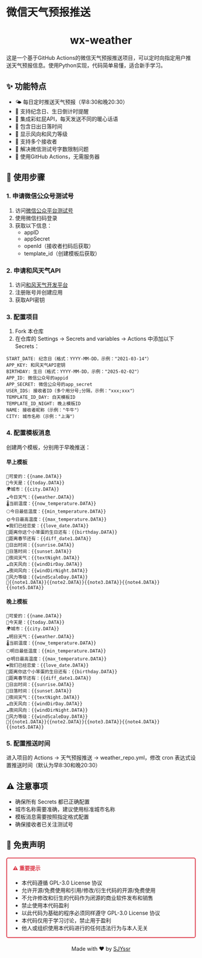 # 微信天气预报推送

<div align="center">
  <h1>wx-weather</h1>
</div>

这是一个基于GitHub Actions的微信天气预报推送项目，可以定时向指定用户推送天气预报信息。使用Python实现，代码简单易懂，适合新手学习。

## ✨ 功能特点

- 🌤️ 每日定时推送天气预报（早8:30和晚20:30）
- 📅 支持纪念日、生日倒计时提醒
- 🌈 集成彩虹屁API，每天发送不同的暖心话语
- 🌅 包含日出日落时间
- 💨 显示风向和风力等级
- 🎯 支持多个接收者
- 💝 解决微信测试号字数限制问题
- 🚀 使用GitHub Actions，无需服务器

## 📝 使用步骤

### 1. 申请微信公众号测试号
1. 访问[微信公众平台测试号](https://mp.weixin.qq.com/debug/cgi-bin/sandbox?t=sandbox/login)
2. 使用微信扫码登录
3. 获取以下信息：
   - appID
   - appSecret
   - openId（接收者扫码后获取）
   - template_id（创建模板后获取）

### 2. 申请和风天气API
1. 访问[和风天气开发平台](https://dev.qweather.com/)
2. 注册账号并创建应用
3. 获取API密钥

### 3. 配置项目
1. Fork 本仓库
2. 在仓库的 Settings -> Secrets and variables -> Actions 中添加以下 Secrets：

```
START_DATE: 纪念日（格式：YYYY-MM-DD，示例："2021-03-14"）
APP_KEY: 和风天气API密钥
BIRTHDAY: 生日（格式：YYYY-MM-DD，示例："2025-02-02"）
APP_ID: 微信公众号的appid
APP_SECRET: 微信公众号的app_secret
USER_IDS: 接收者ID（多个用分号;分隔，示例："xxx;xxx"）
TEMPLATE_ID_DAY: 白天模板ID
TEMPLATE_ID_NIGHT: 晚上模板ID
NAME: 接收者昵称（示例："牛牛"）
CITY: 城市名称（示例："上海"）
```

### 4. 配置模板消息
创建两个模板，分别用于早晚推送：

#### 早上模板
```
💓可爱的：{{name.DATA}} 
📅今天是：{{today.DATA}} 
🌍城市：{{city.DATA}} 
☁️今日天气：{{weather.DATA}} 
🌡️当前温度：{{now_temperature.DATA}} 
🌕今日最低温度：{{min_temperature.DATA}}
🌞今日最高温度：{{max_temperature.DATA}}  
❤️我们已经恋爱：{{love_date.DATA}}  
🎂距离你这个小笨蛋的生日还有：{{birthday.DATA}}  
🏮距离春节还有：{{diff_date1.DATA}}
🌄日出时间：{{sunrise.DATA}}
🌄日落时间：{{sunset.DATA}}
🌛夜间天气：{{textNight.DATA}}
☁️白天风向：{{windDirDay.DATA}}
☁️夜间风向：{{windDirNight.DATA}}
🐝风力等级：{{windScaleDay.DATA}}
💬{{note1.DATA}}{{note2.DATA}}{{note3.DATA}}{{note4.DATA}}{{note5.DATA}}
```

#### 晚上模板
```
💓可爱的：{{name.DATA}} 
📅今天是：{{today.DATA}} 
🌍城市：{{city.DATA}} 
☁️明日天气：{{weather.DATA}} 
🌡️当前温度：{{now_temperature.DATA}} 
🌕明日最低温度：{{min_temperature.DATA}}
🌞明日最高温度：{{max_temperature.DATA}}  
❤️我们已经恋爱：{{love_date.DATA}}  
🎂距离你这个小笨蛋的生日还有：{{birthday.DATA}}  
🏮距离春节还有：{{diff_date1.DATA}}
🌄日出时间：{{sunrise.DATA}}
🌄日落时间：{{sunset.DATA}}
🌛夜间天气：{{textNight.DATA}}
☁️白天风向：{{windDirDay.DATA}}
☁️夜间风向：{{windDirNight.DATA}}
🐝风力等级：{{windScaleDay.DATA}}
💬{{note1.DATA}}{{note2.DATA}}{{note3.DATA}}{{note4.DATA}}{{note5.DATA}}
```

### 5. 配置推送时间
进入项目的 Actions -> 天气预报推送 -> weather_repo.yml，修改 cron 表达式设置推送时间（默认为早8:30和晚20:30）

## ⚠️ 注意事项

- 确保所有 Secrets 都已正确配置
- 城市名称需要准确，建议使用标准城市名称
- 模板消息需要按照指定格式配置
- 确保接收者已关注测试号

## 📜 免责声明

<div style="border: 2px solid #dc3545; padding: 15px; border-radius: 5px; margin: 20px 0;">
  <h4 style="color: #dc3545; margin-top: 0;">⚠️ 重要提示</h4>
  <ul style="margin-bottom: 0;">
    <li>本代码遵循 GPL-3.0 License 协议</li>
    <li>允许开源/免费使用和引用/修改/衍生代码的开源/免费使用</li>
    <li>不允许修改和衍生的代码作为闭源的商业软件发布和销售</li>
    <li>禁止使用本代码盈利</li>
    <li>以此代码为基础的程序必须同样遵守 GPL-3.0 License 协议</li>
    <li>本代码仅用于学习讨论，禁止用于盈利</li>
    <li>他人或组织使用本代码进行的任何违法行为与本人无关</li>
  </ul>
</div>

<div align="center">
  <p>Made with ❤️ by <a href="https://github.com/SJYssr">SJYssr</a></p>
</div>